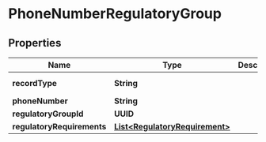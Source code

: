 

# PhoneNumberRegulatoryGroup


## Properties

Name | Type | Description | Notes
------------ | ------------- | ------------- | -------------
**recordType** | **String** |  |  [optional] [readonly]
**phoneNumber** | **String** |  |  [optional]
**regulatoryGroupId** | **UUID** |  |  [optional]
**regulatoryRequirements** | [**List&lt;RegulatoryRequirement&gt;**](RegulatoryRequirement.md) |  |  [optional]



